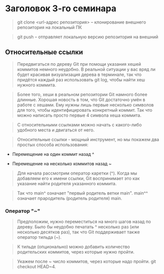 # Заголовок 3-го семинара

 > git clone <url-адрес репозитория> – клонирование внешнего репозитория на  локальный ПК

 > git push – отправляет локальную версию репозитория на внешний

 ## Относительные ссылки

> Передвигаться по дереву Git при помощи указания хешей коммитов немного неудобно. В реальной ситуации у вас вряд ли будет красивая визуализация дерева в терминале, так что придётся каждый раз использовать git log, чтобы найти хеш нужного коммита.

> Более того, хеши в реальном репозитории Git намного более длинные. Хорошая новость в том, что Git достаточно умён в работе с хешами. Ему нужны лишь первые несколько символов для того, чтобы идентифицировать конкретный коммит. Так что можно написать просто первые 4 символа хеша коммита.

> С относительными ссылками можно начать с какого-либо удобного места и двигаться от него.

> Относительные ссылки - мощный инструмент, но мы покажем два простых способа использования:

* Перемещение на один коммит назад ^

* Перемещение на несколько коммитов назад ~<num>

> Для начала рассмотрим оператор каретки (^). Когда мы добавляем его к имени ссылки, Git воспринимает это как указание найти родителя указанного коммита.

> Так что main^ означает "первый родитель ветки main". main^^ означает прародитель (родитель родителя) main.

### Оператор "~"

>Предположим, нужно переместиться на много шагов назад по дереву. Было бы неудобно печатать ^ несколько раз (или несколько десятков раз), так что Git поддерживает также оператор тильда (~).

> К тильде (опционально) можно добавить количество родительских коммитов, через которые нужно пройти.

> Укажем после ~ число коммитов, через которые надо пройти. git checkout HEAD~4.

